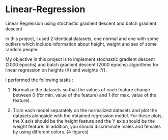 # Linear-Regression
Linear Regression using stochastic gradient descent and batch gradient descent

In this project, I used 2 identical datasets, one normal and one with some outliers which include information about height, weight and sex of some random people.

My objective in this project is to implement stochastic gradient descent (2000 epochs) 
and batch gradient descent (2000 epochs) algorithms for linear regression on heights (X) and  weights (Y).

I performed the following tasks :

1. Normalize the datasets so that the values of each feature change between 0 (for min. value of the feature) and 1
(for max. value of the feature).

2. Train each model separately on the normalized datasets and plot the datasets alongside with the obtained
regression model. For these plots, the X axis should be the height feature and the Y axis should be the weight
feature. In addition, you should discriminate males and females by using different colors. (4 figures)




